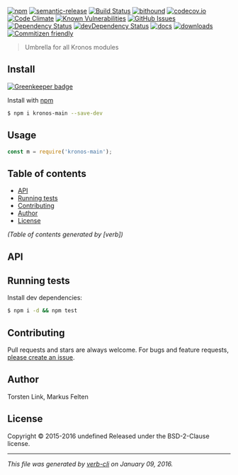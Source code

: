 [![npm](https://img.shields.io/npm/v/kronos-main.svg)](https://www.npmjs.com/package/kronos-main)
[![semantic-release](https://img.shields.io/badge/%20%20%F0%9F%93%A6%F0%9F%9A%80-semantic--release-e10079.svg)](https://github.com/Kronos-Integration/kronos-main)
[![Build Status](https://secure.travis-ci.org/Kronos-Integration/kronos-main.png)](http://travis-ci.org/Kronos-Integration/kronos-main)
[![bithound](https://www.bithound.io/github/Kronos-Integration/kronos-main/badges/score.svg)](https://www.bithound.io/github/Kronos-Integration/kronos-main)
[![codecov.io](http://codecov.io/github/Kronos-Integration/kronos-main/coverage.svg?branch=master)](http://codecov.io/github/Kronos-Integration/kronos-main?branch=master)
[![Code Climate](https://codeclimate.com/github/Kronos-Integration/kronos-main/badges/gpa.svg)](https://codeclimate.com/github/Kronos-Integration/kronos-main)
[![Known Vulnerabilities](https://snyk.io/test/github/Kronos-Integration/kronos-main/badge.svg)](https://snyk.io/test/github/Kronos-Integration/kronos-main)
[![GitHub Issues](https://img.shields.io/github/issues/Kronos-Integration/kronos-main.svg?style=flat-square)](https://github.com/Kronos-Integration/kronos-main/issues)
[![Dependency Status](https://david-dm.org/Kronos-Integration/kronos-main.svg)](https://david-dm.org/Kronos-Integration/kronos-main)
[![devDependency Status](https://david-dm.org/Kronos-Integration/kronos-main/dev-status.svg)](https://david-dm.org/Kronos-Integration/kronos-main#info=devDependencies)
[![docs](http://inch-ci.org/github/Kronos-Integration/kronos-main.svg?branch=master)](http://inch-ci.org/github/Kronos-Integration/kronos-main)
[![downloads](http://img.shields.io/npm/dm/kronos-main.svg?style=flat-square)](https://npmjs.org/package/kronos-main)
[![Commitizen friendly](https://img.shields.io/badge/commitizen-friendly-brightgreen.svg)](http://commitizen.github.io/cz-cli/)

> Umbrella for all Kronos modules

## Install

[![Greenkeeper badge](https://badges.greenkeeper.io/Kronos-Integration/kronos-main.svg)](https://greenkeeper.io/)

Install with [npm](https://www.npmjs.com/)

```sh
$ npm i kronos-main --save-dev
```

## Usage

```js
const m = require('kronos-main');
```

## Table of contents

<!-- toc -->

* [API](#api)
* [Running tests](#running-tests)
* [Contributing](#contributing)
* [Author](#author)
* [License](#license)

_(Table of contents generated by [verb])_

<!-- tocstop -->

## API

## Running tests

Install dev dependencies:

```sh
$ npm i -d && npm test
```

## Contributing

Pull requests and stars are always welcome. For bugs and feature requests, [please create an issue](https://github.com/Kronos-Integration/kronos-main/issues/new).

## Author

Torsten Link, Markus Felten

## License

Copyright © 2015-2016 undefined Released under the BSD-2-Clause license.

***

_This file was generated by [verb-cli](https://github.com/assemble/verb-cli) on January 09, 2016._
